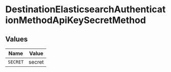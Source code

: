 # DestinationElasticsearchAuthenticationMethodApiKeySecretMethod


## Values

| Name     | Value    |
| -------- | -------- |
| `SECRET` | secret   |